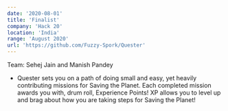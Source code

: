 ```yaml
---
date: '2020-08-01'
title: 'Finalist'
company: 'Hack 20'
location: 'India'
range: 'August 2020'
url: 'https://github.com/Fuzzy-Spork/Quester'
---
```


Team: Sehej Jain and Manish Pandey

- Quester sets you on a path of doing small and easy, yet heavily contributing missions for Saving the Planet. Each completed mission awards you with, drum roll, Experience Points! XP allows you to level up and brag about how you are taking steps for Saving the Planet!
